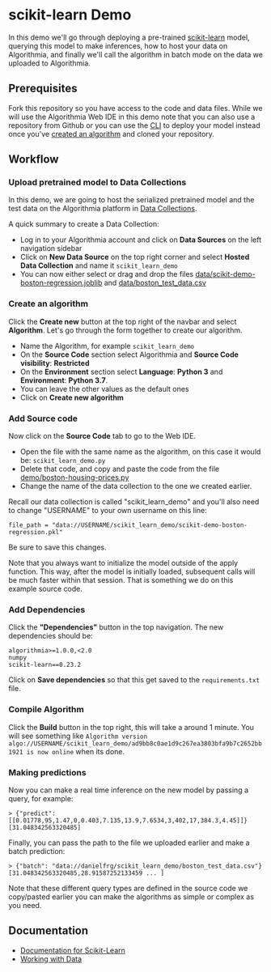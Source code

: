 # scikit-learn Demo

In this demo we'll go through deploying a pre-trained [scikit-learn](https://scikit-learn.org/) model, querying this model to make inferences, how to host your data on Algorithmia, and finally we'll call the algorithm in batch mode on the data we uploaded to Algorithmia.

## Prerequisites

Fork this repository so you have access to the code and data files. While we will use the Algorithmia Web IDE in this demo note that you can also use a repository from Github or you can use the [CLI](https://algorithmia.com/developers/clients/cli/) to deploy your model instead once you've [created an algorithm](https://algorithmia.com/developers/algorithm-development/languages/python/#create-an-algorithm) and cloned your repository.

## Workflow

### Upload pretrained model to Data Collections

In this demo, we are going to host the serialized pretrained model and the test data on the Algorithmia platform in [Data Collections](https://algorithmia.com/developers/data/hosted/).

A quick summary to create a Data Collection:

- Log in to your Algorithmia account and click on **Data Sources** on the left navigation sidebar
- Click on **New Data Source** on the top right corner and select **Hosted Data Collection** and name it `scikit_learn_demo`
- You can now either select or drag and drop the files [data/scikit-demo-boston-regression.joblib](https://github.com/algorithmiaio/sample-apps/raw/master/algo-dev-demo/scikit-learn-demo/data/scikit-demo-boston-regression.joblib) and [data/boston_test_data.csv](https://github.com/algorithmiaio/sample-apps/raw/master/algo-dev-demo/scikit-learn-demo/data/boston_test_data.csv)

### Create an algorithm

Click the **Create new** button at the top right of the navbar and select **Algorithm**.
Let's go through the form together to create our algorithm.

- Name the Algorithm, for example `scikit_learn_demo`
- On the **Source Code** section select Algorithmia and **Source Code visibility**: **Restricted**
- On the **Environment** section select **Language**: **Python 3** and **Environment**: **Python 3.7**.
- You can leave the other values as the default ones
- Click on **Create new algorithm**

### Add Source code

Now click on the **Source Code** tab to go to the Web IDE.

- Open the file with the same name as the algorithm, on this case it would be: `scikit_learn_demo.py`
- Delete that code, and copy and paste the code from the file [demo/boston-housing-prices.py](https://github.com/algorithmiaio/sample-apps/blob/master/algo-dev-demo/scikit-learn-demo/demo/boston-housing-prices.py)
- Change the name of the data collection to the one we created earlier.

Recall our data collection is called "scikit_learn_demo" and you'll also need
to change "USERNAME" to your own username on this line:

```
file_path = "data://USERNAME/scikit_learn_demo/scikit-demo-boston-regression.pkl"
```

Be sure to save this changes.

Note that you always want to initialize the model outside of the apply function.
This way, after the model is initially loaded, subsequent calls will be much faster within that session.
That is something we do on this example source code.

### Add Dependencies

Click the **"Dependencies"** button in the top navigation.
The new dependencies should be:

```
algorithmia>=1.0.0,<2.0
numpy
scikit-learn==0.23.2
```

Click on **Save dependencies** so that this get saved to the `requirements.txt` file.

### Compile Algorithm

Click the **Build** button in the top right, this will take a around 1 minute.
You will see something like `Algorithm version algo://USERNAME/scikit_learn_demo/ad9bb8c0ae1d9c267ea3803bfa9b7c2652bb1921 is now online` when its done.

### Making predictions

Now you can make a real time inference on the new model by passing a query, for example:

```
> {"predict": [[0.01778,95,1.47,0,0.403,7.135,13.9,7.6534,3,402,17,384.3,4.45]]}
[31.048342563320485]
```

Finally, you can pass the path to the file we uploaded earlier and make a batch prediction:

```
> {"batch": "data://danielfrg/scikit_learn_demo/boston_test_data.csv"}
[31.048342563320485,28.91587252133459 ... ]
```

Note that these different query types are defined in the source code we copy/pasted earlier
you can make the algorithms as simple or complex as you need.

## Documentation

- [Documentation for Scikit-Learn](https://algorithmia.com/developers/algorithm-development/model-guides/scikit/)
- [Working with Data](https://algorithmia.com/developers/data/)
